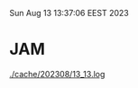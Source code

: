 Sun Aug 13 13:37:06 EEST 2023
# JAM
<a href='./cache/202308/13_13.log'>./cache/202308/13_13.log</a>
